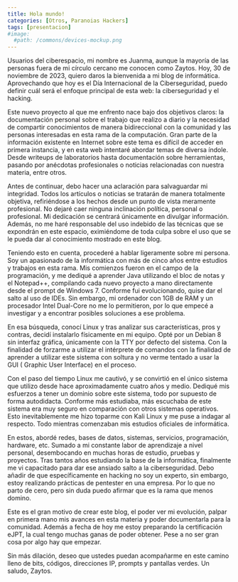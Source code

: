 ```yaml
---
title: Hola mundo!
categories: [Otros, Paranoias Hackers]
tags: [presentacion]
#image:
  #path: /commons/devices-mockup.png
---
```

Usuarios del ciberespacio, mi nombre es Juanma, aunque la mayoría de las personas fuera de mi círculo
cercano me conocen como Zaytos. Hoy, 30 de noviembre de 2023, quiero daros la bienvenida a mi blog de
informática. Aprovechando que hoy es el Día Internacional de la Ciberseguridad, puedo definir cuál 
será el enfoque principal de esta web: la ciberseguridad y el hacking.

Este nuevo proyecto al que me enfrento nace bajo dos objetivos claros: la documentación personal
sobre el trabajo que realizo a diario y la necesidad de compartir conocimientos de manera 
bidireccional con la comunidad y las personas interesadas en esta rama de la computación. Gran parte
de la información existente en Internet sobre este tema es difícil de acceder en primera instancia, y
en esta web intentaré abordar temas de diversa índole. Desde writeups de laboratorios hasta 
documentación sobre herramientas, pasando por anécdotas profesionales o noticias relacionadas con 
nuestra materia, entre otros.

Antes de continuar, debo hacer una aclaración para salvaguardar mi integridad. Todos los artículos
o noticias se tratarán de manera totalmente objetiva, refiriéndose a los hechos desde un punto de
vista meramente profesional. No dejaré caer ninguna inclinación política, personal o profesional. 
Mi dedicación se centrará únicamente en divulgar información. Además, no me haré responsable del 
uso indebido de las técnicas que se expondrán en este espacio, eximiéndome de toda culpa sobre el 
uso que se le pueda dar al conocimiento mostrado en este blog.

Teniendo esto en cuenta, procederé a hablar ligeramente sobre mi persona. Soy un apasionado de la
informática con más de cinco años entre estudios y trabajos en esta rama. Mis comienzos fueron en 
el campo de la programación, y me dediqué a aprender Java utilizando el bloc de notas y el 
Notepad++, compilando cada nuevo proyecto a mano directamente desde el prompt de Windows 7.
Conforme fui evolucionando, quise dar el salto al uso de IDEs. Sin embargo, mi ordenador con 1GB 
de RAM y un procesador Intel Dual-Core no me lo permitieron, por lo que empecé a investigar y a 
encontrar posibles soluciones a ese problema.

En esa búsqueda, conocí Linux y tras analizar sus características, pros y contras, decidí 
instalarlo físicamente en mi equipo. Opté por un Debian 8 sin interfaz gráfica, únicamente con la 
TTY por defecto del sistema. Con la finalidad de forzarme a utilizar el intérprete de comandos
con la finalidad de aprender a utilizar este sistema con soltura y no verme tentado a usar la GUI (
Graphic User Interface) en el proceso.

Con el paso del tiempo Linux me cautivó, y se convirtió en el único sistema que utilizo desde 
hace aproximadamente cuatro años y medio. Dediqué mis esfuerzos a tener un dominio sobre este sistema, 
todo por supuesto de forma autodidacta. Conforme más estudiaba, más escuchaba de este sistema era muy 
seguro en comparación con otros sistemas operativos. Esto inevitablemente me hizo toparme con Kali 
Linux y me puse a indagar al respecto. Todo mientras comenzaban mis estudios oficiales de informática.

En estos, abordé redes, bases de datos, sistemas, servicios, programación, hardware, etc. Sumado a
mi constante labor de aprendizaje a nivel personal, desembocando en muchas horas de estudio, pruebas y
proyectos. Tras tantos años estudiando la base de la informática, finalmente me vi capacitado para dar
ese ansiado salto a la ciberseguridad. Debo añadir de que específicamente en hacking no soy un experto,
sin embargo, estoy realizando prácticas de pentester en una empresa. Por lo que no parto de cero, pero
sin duda puedo afirmar que es la rama que menos domino.

Este es el gran motivo de crear este blog, el poder ver mi evolución, palpar en primera mano mis 
avances en esta materia y poder documentarla para la comunidad. Además a fecha de hoy me estoy 
preparando la certificación eJPT, la cual tengo muchas ganas de poder obtener. Pese a no ser gran cosa
por algo hay que empezar.

Sin más dilación, deseo que ustedes puedan acompañarme en este camino lleno de bits, códigos, 
direcciones IP, prompts y pantallas verdes. Un saludo, Zaytos.
